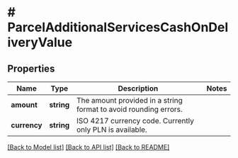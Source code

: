 # # ParcelAdditionalServicesCashOnDeliveryValue

## Properties

Name | Type | Description | Notes
------------ | ------------- | ------------- | -------------
**amount** | **string** | The amount provided in a string format to avoid rounding errors. |
**currency** | **string** | ISO 4217 currency code. Currently only PLN is available. |

[[Back to Model list]](../../README.md#models) [[Back to API list]](../../README.md#endpoints) [[Back to README]](../../README.md)
